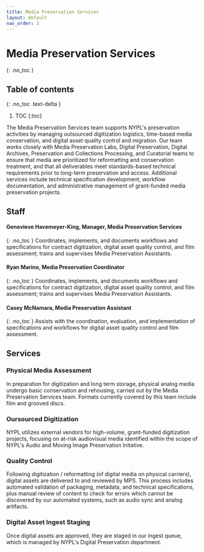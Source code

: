 ```yaml
---
title: Media Preservation Services
layout: default
nav_order: 3
---
```


# Media Preservation Services
{: .no_toc }

## Table of contents
{: .no_toc .text-delta }

1. TOC
{:toc}

The Media Preservation Services team supports NYPL's preservation activities by managing outsourced digitization logistics, time-based media conservation, and digital asset quality control and migration. Our team works closely with Media Preservation Labs, Digital Preservation, Digital Archives, Preservation and Collections Processing, and Curatorial teams to ensure that media are prioritized for reformatting and conservation treatment, and that all deliverables meet standards-based technical requirements prior to long-term preservation and access. Additional services include technical specification development, workflow documentation, and administrative management of grant-funded media preservation projects.

## Staff
#### Genevieve Havemeyer-King, Manager, Media Preservation Services
{: .no_toc }
Coordinates, implements, and documents workflows and specifications for contract digitization, digital asset quality control, and film assessment; trains and supervises Media Preservation Assistants.

#### Ryan Marino, Media Preservation Coordinator
{: .no_toc }
Coordinates, implements, and documents workflows and specifications for contract digitization, digital asset quality control, and film assessment; trains and supervises Media Preservation Assistants.

#### Casey McNamara, Media Preservation Assistant
{: .no_toc }
Assists with the coordination, evaluation, and implementation of specifications and workflows for digital asset quality control and film assessment.

## Services

### Physical Media Assessment
In preparation for digitization and long term storage, physical analog media undergo basic conservation and rehousing, carried out by the Media Preservation Services team. Formats currently covered by this team include film and grooved discs.  

### Oursourced Digitization
NYPL utilizes external vendors for high-volume, grant-funded digitization projects, focusing on at-risk audiovisual media identified within the scope of NYPL's Audio and Moving Image Preservation Initative.

### Quality Control
Following digitization / reformatting (of digital media on physical carriers), digital assets are delivered to and reviewed by MPS. This process includes automated validation of packaging, metadata, and technical specifications, plus manual review of content to check for errors which cannot be discovered by our automated systems, such as audio sync and analog artifacts.

### Digital Asset Ingest Staging
Once digital assets are approved, they are staged in our ingest queue, which is managed by NYPL's Digital Preservation department.

